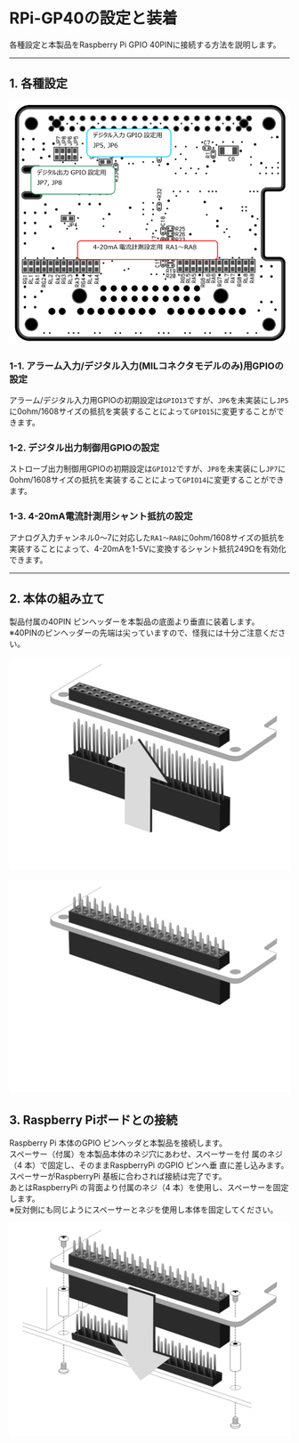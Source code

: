 # RPi-GP40の設定と装着  
各種設定と本製品をRaspberry Pi GPIO 40PINに接続する方法を説明します。  

___  
## 1. 各種設定  
![setting_hw](./img/setting_hw.png)  
### 1-1. アラーム入力/デジタル入力(MILコネクタモデルのみ)用GPIOの設定  
アラーム/デジタル入力用GPIOの初期設定は`GPIO13`ですが、`JP6`を未実装にし`JP5`に0ohm/1608サイズの抵抗を実装することによって`GPIO15`に変更することができます。  
  
### 1-2. デジタル出力制御用GPIOの設定  
ストローブ出力制御用GPIOの初期設定は`GPIO12`ですが、`JP8`を未実装にし`JP7`に0ohm/1608サイズの抵抗を実装することによって`GPIO14`に変更することができます。  

### 1-3. 4-20mA電流計測用シャント抵抗の設定  
アナログ入力チャンネル0～7に対応した`RA1～RA8`に0ohm/1608サイズの抵抗を実装することによって、4-20mAを1-5Vに変換するシャント抵抗249Ωを有効化できます。

___  
## 2. 本体の組み立て  
製品付属の40PIN ピンヘッダーを本製品の底面より垂直に装着します。  
※40PINのピンヘッダーの先端は尖っていますので、怪我には十分ご注意ください。  

![setting_01](./img/setting_01.png)  

![setting_02](./img/setting_02.png)  


## 3. Raspberry Piボードとの接続  
Raspberry Pi 本体のGPIO ピンヘッダと本製品を接続します。  
スペーサー（付属）を本製品本体のネジ穴にあわせ、スペーサーを付
属のネジ（4 本）で固定し、そのままRaspberryPi のGPIO ピンへ垂
直に差し込みます。  
スペーサーがRaspberryPi 基板に合わされば接続は完了です。  
あとはRaspberryPi の背面より付属のネジ（4 本）を使用し、スペーサーを固定します。    
※反対側にも同じようにスペーサーとネジを使用し本体を固定してください。  

![setting_03](./img/setting_03.png)  

